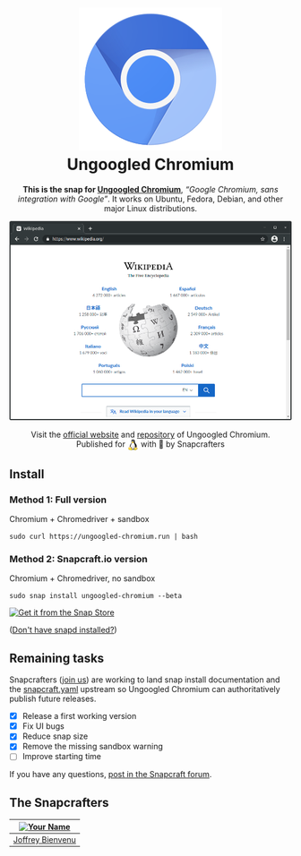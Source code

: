 <h1 align="center">
  <img src="./docs/images/chromium.png" alt="Ungoogled Chromium">
  <br />
  Ungoogled Chromium
</h1>

<p align="center"><b>This is the snap for <a href="https://ungoogled-software.github.io/">Ungoogled Chromium</a></b>, <i>“Google Chromium, sans integration with Google”</i>. It works on Ubuntu, Fedora, Debian, and other major Linux
distributions.</p>

<!-- Uncomment and modify this when you are provided a build status badge
<p align="center">
<a href="https://build.snapcraft.io/user/snapcrafters/fork-and-rename-me"><img src="https://build.snapcraft.io/badge/snapcrafters/fork-and-rename-me.svg" alt="Snap Status"></a>
</p>
-->

![ungoogled-chromium](./docs/images/screenshots/screenshot_wikipedia.png?raw=true "ungoogled-chromium")

<p align="center">Visit the <a href="https://ungoogled-software.github.io/">official website</a> and <a href="https://github.com/Eloston/ungoogled-chromium">repository</a> of Ungoogled Chromium.<br>
Published for <img src="https://raw.githubusercontent.com/anythingcodes/slack-emoji-for-techies/gh-pages/emoji/tux.png" align="top" width="20" /> with 💝 by Snapcrafters</p>

## Install

### Method 1: Full version
Chromium + Chromedriver + sandbox
```Shell
sudo curl https://ungoogled-chromium.run | bash
```

### Method 2: Snapcraft.io version
Chromium + Chromedriver, no sandbox
```Shell
sudo snap install ungoogled-chromium --beta
```

[![Get it from the Snap Store](https://snapcraft.io/static/images/badges/en/snap-store-black.svg)](https://snapcraft.io/ungoogled-chromium)

([Don't have snapd installed?](https://snapcraft.io/docs/core/install))

## Remaining tasks
<!-- Uncomment and modify this when you have a screenshot
![my-snap-name](screenshot.png?raw=true "my-snap-name")
-->

Snapcrafters ([join us](https://forum.snapcraft.io/t/join-snapcrafters/1325)) 
are working to land snap install documentation and
the [snapcraft.yaml](https://github.com/joffreybvn/ungoogled-chromium-snapcraft/blob/master/snap/snapcraft.yaml)
upstream so Ungoogled Chromium can authoritatively publish future releases.

  - [x] Release a first working version
  - [x] Fix UI bugs
  - [x] Reduce snap size  
  - [x] Remove the missing sandbox warning
  - [ ] Improve starting time

If you have any questions, [post in the Snapcraft forum](https://forum.snapcraft.io).


## The Snapcrafters

| [![Your Name](https://secure.gravatar.com/avatar/ef52a68ca237bd9268b7ea938c4918b4/?s=128)](https://github.com/yourname/) |
| :---: |
| [Joffrey Bienvenu](https://github.com/joffreybvn/)

<!-- Uncomment and modify this when you have upstream contacts
## Upstream

| [![Upstream Name](https://gravatar.com/avatar/bc0bced65e963eb5c3a16cab8b004431?s=128)](https://github.com/joffreybvn) |
| :---: |
| [Upstream Name](https://github.com/upstreamname) |
-->
